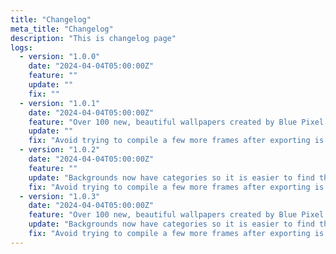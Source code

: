 ```yaml
---
title: "Changelog"
meta_title: "Changelog"
description: "This is changelog page"
logs:
  - version: "1.0.0"
    date: "2024-04-04T05:00:00Z"
    feature: ""
    update: ""
    fix: ""
  - version: "1.0.1"
    date: "2024-04-04T05:00:00Z"
    feature: "Over 100 new, beautiful wallpapers created by Blue Pixel Studio"
    update: ""
    fix: "Avoid trying to compile a few more frames after exporting is cancelled"
  - version: "1.0.2"
    date: "2024-04-04T05:00:00Z"
    feature: ""
    update: "Backgrounds now have categories so it is easier to find them"
    fix: "Avoid trying to compile a few more frames after exporting is cancelled"
  - version: "1.0.3"
    date: "2024-04-04T05:00:00Z"
    feature: "Over 100 new, beautiful wallpapers created by Blue Pixel Studio"
    update: "Backgrounds now have categories so it is easier to find them"
    fix: "Avoid trying to compile a few more frames after exporting is cancelled"
---
```

